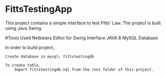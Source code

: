 # FittsTestingApp
This project contains a simple interface to test Fitts' Law. The project is built using Java Swing.

#Tools Used
Netbeans Editor for Swing Interface
JAVA 8 
MySQL Database
	
In order to build project,

	Create database in mysql; fittstestingdb

	To create table,
		Import fittstestingdb.sql from the root folder of this project.
		



 
